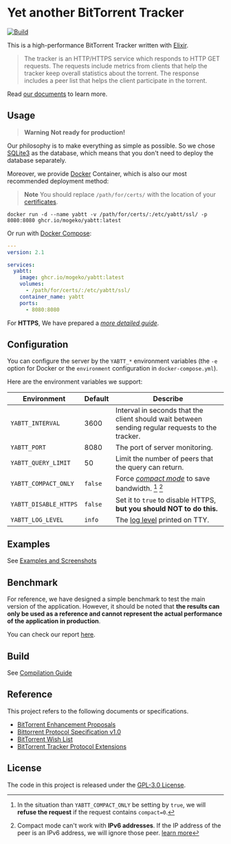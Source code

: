 # Yet another BitTorrent Tracker

[![Build](https://github.com/mogeko/yabtt/actions/workflows/build.yml/badge.svg)](https://github.com/mogeko/yabtt/actions/workflows/build.yml)

This is a high-performance BitTorrent Tracker written with [Elixir](https://elixir-lang.org).

> The tracker is an HTTP/HTTPS service which responds to HTTP GET requests. The requests include metrics from clients that help the tracker keep overall statistics about the torrent. The response includes a peer list that helps the client participate in the torrent.

Read [our documents](http://mogeko.github.io/yabtt) to learn more.

## Usage

> **Warning** **Not ready for production!**

Our philosophy is to make everything as simple as possible. So we chose [SQLite3](https://www.sqlite.org) as the database, which means that you don't need to deploy the database separately.

Moreover, we provide [Docker](https://www.docker.com/resources/what-container) Container, which is also our most recommended deployment method:

> **Note** You should replace `/path/for/certs/` with the location of your [certificates](./guides/setup-https.md#set-up-https).

```shell
docker run -d --name yabtt -v /path/for/certs/:/etc/yabtt/ssl/ -p 8080:8080 ghcr.io/mogeko/yabtt:latest
```

Or run with [Docker Compose](https://docs.docker.com/compose):

```yml
---
version: 2.1

services:
  yabtt:
    image: ghcr.io/mogeko/yabtt:latest
    volumes:
      - /path/for/certs/:/etc/yabtt/ssl/
    container_name: yabtt
    ports:
      - 8080:8080
```

For **HTTPS**, We have prepared a [_more detailed guide_](./guides/setup-https.md).

## Configuration

You can configure the server by the `YABTT_*` environment variables (the `-e` option for Docker or the `environment` configuration in `docker-compose.yml`).

Here are the environment variables we support:

| Environment           | Default | Describe                                                                                                 |
| --------------------- | ------- | -------------------------------------------------------------------------------------------------------- |
| `YABTT_INTERVAL`      | 3600    | Interval in seconds that the client should wait between sending regular requests to the tracker.         |
| `YABTT_PORT`          | 8080    | The port of server monitoring.                                                                           |
| `YABTT_QUERY_LIMIT`   | 50      | Limit the number of peers that the query can return.                                                     |
| `YABTT_COMPACT_ONLY`  | `false` | Force [_compact mode_](https://wiki.theory.org/BitTorrentTrackerExtensions) to save bandwidth. [^1] [^2] |
| `YABTT_DISABLE_HTTPS` | `false` | Set it to `true` to disable HTTPS, **but you should NOT to do this.**                                    |
| `YABTT_LOG_LEVEL`     | `info`  | The [log level](https://hexdocs.pm/logger/Logger.html#module-levels) printed on TTY.                     |

[^1]: In the situation than `YABTT_COMPACT_ONLY` be setting by `true`, we will **refuse the request** if the request contains `compact=0`.
[^2]: Compact mode can't work with **IPv6 addresses**. If the IP address of the peer is an IPv6 address, we will ignore those peer. [learn more](https://mogeko.github.io/yabtt/YaBTT.Query.Peers.html#query/2-mode)

## Examples

See [Examples and Screenshots](http://mogeko.github.io/yabtt/examples-and-screenshots.html)

## Benchmark

For reference, we have designed a simple benchmark to test the main version of the application. However, it should be noted that **the results can only be used as a reference and cannot represent the actual performance of the application in production**.

You can check our report [here](https://github.com/mogeko/yabtt/tree/master/benchmark).

## Build

See [Compilation Guide](./guides/compilation-guide.md)

## Reference

This project refers to the following documents or specifications.

- [BitTorrent Enhancement Proposals](http://bittorrent.org/beps/bep_0000.html)
- [Bittorrent Protocol Specification v1.0](https://wiki.theory.org/BitTorrentSpecification)
- [BitTorrent Wish List](https://wiki.theory.org/BitTorrentWishList)
- [BitTorrent Tracker Protocol Extensions](https://wiki.theory.org/BitTorrentTrackerExtensions)

## License

The code in this project is released under the [GPL-3.0 License](./LICENSE).
